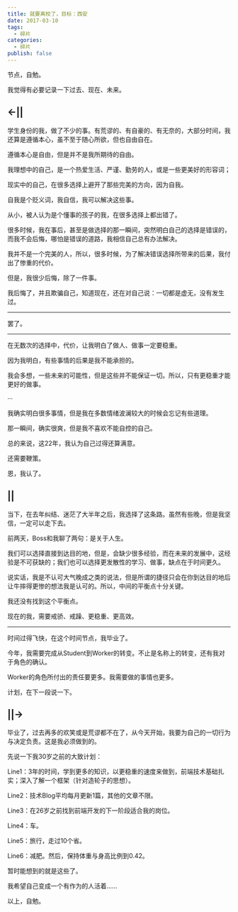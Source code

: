 ```yaml
---
title: 就要离校了，目标：西安
date: 2017-03-10
tags: 
  - 碎片
categories: 
  - 碎片
publish: false
---
```


节点，自勉。

我觉得有必要记录一下过去、现在、未来。

<!-- more -->

## ←||

学生身份的我，做了不少的事。有荒谬的、有自豪的、有无奈的，大部分时间，我还算是遵循本心，虽不至于随心所欲，但也自由自在。

遵循本心是自由，但是并不是我所期待的自由。

我理想中的自己，是一个热爱生活、严谨、勤劳的人，或是一些更美好的形容词；

现实中的自己，在很多选择上避开了那些完美的方向，因为自我。

自我是个贬义词，我自信，我可以解决这些事。

从小，被人认为是个懂事的孩子的我，在很多选择上都出错了。

很多时候，我在事后，甚至是做选择的那一瞬间，突然明白自己的选择是错误的，而我不会后悔，哪怕是错误的道路，我相信自己总有办法解决。

我并不是一个完美的人，所以，很多时候，为了解决错误选择所带来的后果，我付出了惨重的代价。

但是，我很少后悔，除了一件事。

我后悔了，并且欺骗自己，知道现在，还在对自己说：一切都是虚无，没有发生过。

----------

罢了。

----------

在无数次的选择中，代价，让我明白了做人、做事一定要稳重。

因为我明白，有些事情的后果是我不能承担的。

我会多想，一些未来的可能性，但是这些并不能保证一切。所以，只有更稳重才能更好的做事。

···

我确实明白很多事情，但是我在多数情绪波澜较大的时候会忘记有些道理。

那一瞬间，确实很爽，但是我不喜欢不能自控的自己。

总的来说，这22年，我认为自己过得还算满意。

还需要鞭策。

恩，我认了。

## ||

当下，在去年纠结、迷茫了大半年之后，我选择了这条路。虽然有些晚，但是我坚信，一定可以走下去。

前两天，Boss和我聊了两句：是关于人生。

我们可以选择直接到达目的地，但是，会缺少很多经验，而在未来的发展中，这经验是不可获缺的；我们也可以选择更发散性的学习、做事，缺点在于时间更久。

说实话，我是不认可大气晚成之类的说法，但是所谓的捷径只会在你到达目的地后让牛摔得更惨的想法我是认可的。所以，中间的平衡点十分关键。

我还没有找到这个平衡点。

现在的我，需要戒骄、戒躁、更稳重、更高效。

----------

时间过得飞快，在这个时间节点，我毕业了。

今年，我需要完成从Student到Worker的转变。不止是名称上的转变，还有我对于角色的确认。

Worker的角色所付出的责任要更多。我需要做的事情也更多。

计划，在下一段说一下。

## ||→

毕业了，过去再多的欢笑或是荒谬都不在了，从今天开始，我要为自己的一切行为与决定负责。这是我必须做到的。

先说一下我30岁之前的大致计划：

Line1：3年的时间，学到更多的知识，以更稳重的速度来做到，前端技术基础扎实；深入了解一个框架（针对造轮子的思想）。

Line2：技术Blog平均每月更新1篇，其他的文章不限。

Line3：在26岁之前找到前端开发的下一阶段适合我的岗位。

Line4：车。

Line5：旅行，走过10个省。

Line6：减肥。然后，保持体重与身高比例到0.42。

暂时能想到的就是这些了。

我希望自己变成一个有作为的人活着......

以上，自勉。
